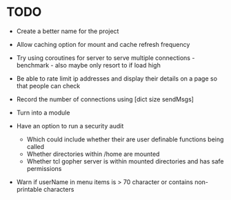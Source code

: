 # TODO

* Create a better name for the project

* Allow caching option for mount and cache refresh frequency
* Try using coroutines for server to serve multiple connections - benchmark - also maybe only resort to if load high
* Be able to rate limit ip addresses and display their details on a page
  so that people can check
* Record the number of connections using [dict size sendMsgs]
* Turn into a module
* Have an option to run a security audit
  - Which could include whether their are user definable functions being called
  - Whether directories within /home are mounted
  - Whether tcl gopher server is within mounted directories and has safe permissions
* Warn if userName in menu items is > 70 character or contains non-printable characters

